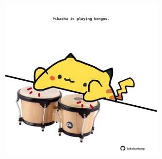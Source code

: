 <!-- built at 20/06/2023, 19:00:54 UTC -->
<p align="center">
  <img width="500" height="500" src="./ReadmeImage.svg">
</p>
